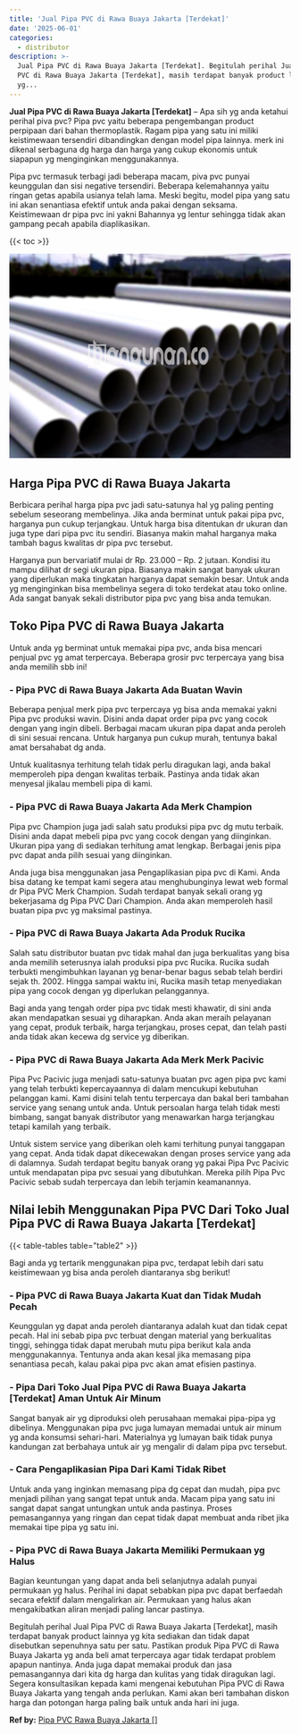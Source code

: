 ```yaml
---
title: 'Jual Pipa PVC di Rawa Buaya Jakarta [Terdekat]'
date: '2025-06-01'
categories:
  - distributor
description: >-
  Jual Pipa PVC di Rawa Buaya Jakarta [Terdekat]. Begitulah perihal Jual Pipa
  PVC di Rawa Buaya Jakarta [Terdekat], masih terdapat banyak product lainnya
  yg...
---
```


**Jual Pipa PVC di Rawa Buaya Jakarta \[Terdekat\]** – Apa sih yg anda ketahui perihal piva pvc? Pipa pvc yaitu beberapa pengembangan product perpipaan dari bahan thermoplastik. Ragam pipa yang satu ini miliki keistimewaan tersendiri dibandingkan dengan model pipa lainnya. merk ini dikenal serbaguna dg harga dan harga yang cukup ekonomis untuk siapapun yg menginginkan menggunakannya.

Pipa pvc termasuk terbagi jadi beberapa macam, piva pvc punyai keunggulan dan sisi negative tersendiri. Beberapa kelemahannya yaitu ringan getas apabila usianya telah lama. Meski begitu, model pipa yang satu ini akan senantiasa efektif untuk anda pakai dengan seksama. Keistimewaan dr pipa pvc ini yakni Bahannya yg lentur sehingga tidak akan gampang pecah apabila diaplikasikan.

{{< toc >}}

![Jual Pipa PVC di Rawa Buaya Jakarta [Terdekat]](/images/jaul-pipa-pvc-06.png)

## Harga Pipa PVC di Rawa Buaya Jakarta

Berbicara perihal harga pipa pvc jadi satu-satunya hal yg paling penting sebelum seseorang membelinya. Jika anda berminat untuk pakai pipa pvc, harganya pun cukup terjangkau. Untuk harga bisa ditentukan dr ukuran dan juga type dari pipa pvc itu sendiri. Biasanya makin mahal harganya maka tambah bagus kwalitas dr pipa pvc tersebut.

Harganya pun bervariatif mulai dr Rp. 23.000 – Rp. 2 jutaan. Kondisi itu mampu dilihat dr segi ukuran pipa. Biasanya makin sangat banyak ukuran yang diperlukan maka tingkatan harganya dapat semakin besar. Untuk anda yg menginginkan bisa membelinya segera di toko terdekat atau toko online. Ada sangat banyak sekali distributor pipa pvc yang bisa anda temukan.

## Toko Pipa PVC di Rawa Buaya Jakarta

Untuk anda yg berminat untuk memakai pipa pvc, anda bisa mencari penjual pvc yg amat terpercaya. Beberapa grosir pvc terpercaya yang bisa anda memilih sbb ini!

### \- Pipa PVC di Rawa Buaya Jakarta Ada Buatan Wavin

Beberapa penjual merk pipa pvc terpercaya yg bisa anda memakai yakni Pipa pvc produksi wavin. Disini anda dapat order pipa pvc yang cocok dengan yang ingin dibeli. Berbagai macam ukuran pipa dapat anda peroleh di sini sesuai rencana. Untuk harganya pun cukup murah, tentunya bakal amat bersahabat dg anda.

Untuk kualitasnya terhitung telah tidak perlu diragukan lagi, anda bakal memperoleh pipa dengan kwalitas terbaik. Pastinya anda tidak akan menyesal jikalau membeli pipa di kami.

### \- Pipa PVC di Rawa Buaya Jakarta Ada Merk Champion

Pipa pvc Champion juga jadi salah satu produksi pipa pvc dg mutu terbaik. Disini anda dapat mebeli pipa pvc yang cocok dengan yang diinginkan. Ukuran pipa yang di sediakan terhitung amat lengkap. Berbagai jenis pipa pvc dapat anda pilih sesuai yang diinginkan.

Anda juga bisa menggunakan jasa Pengaplikasian pipa pvc di Kami. Anda bisa datang ke tempat kami segera atau menghubunginya lewat web formal dr Pipa PVC Merk Champion. Sudah terdapat banyak sekali orang yg bekerjasama dg Pipa PVC Dari Champion. Anda akan memperoleh hasil buatan pipa pvc yg maksimal pastinya.

### \- Pipa PVC di Rawa Buaya Jakarta Ada Produk Rucika

Salah satu distributor buatan pvc tidak mahal dan juga berkualitas yang bisa anda memilih seterusnya ialah produksi pipa pvc Rucika. Rucika sudah terbukti mengimbuhkan layanan yg benar-benar bagus sebab telah berdiri sejak th. 2002. Hingga sampai waktu ini, Rucika masih tetap menyediakan pipa yang cocok dengan yg diperlukan pelanggannya.

Bagi anda yang tengah order pipa pvc tidak mesti khawatir, di sini anda akan mendapatkan sesuai yg diharapkan. Anda akan meraih pelayanan yang cepat, produk terbaik, harga terjangkau, proses cepat, dan telah pasti anda tidak akan kecewa dg service yg diberikan.

### \- Pipa PVC di Rawa Buaya Jakarta Ada Merk Merk Pacivic

Pipa Pvc Pacivic juga menjadi satu-satunya buatan pvc agen pipa pvc kami yang telah terbukti kepercayaannya di dalam mencukupi kebutuhan pelanggan kami. Kami disini telah tentu terpercaya dan bakal beri tambahan service yang senang untuk anda. Untuk persoalan harga telah tidak mesti bimbang, sangat banyak distributor yang menawarkan harga terjangkau tetapi kamilah yang terbaik.

Untuk sistem service yang diberikan oleh kami terhitung punyai tanggapan yang cepat. Anda tidak dapat dikecewakan dengan proses service yang ada di dalamnya. Sudah terdapat begitu banyak orang yg pakai Pipa Pvc Pacivic untuk mendapatan pipa pvc sesuai yang dibutuhkan. Mereka pilih Pipa Pvc Pacivic sebab sudah terpercaya dan lebih terjamin keamanannya.

## Nilai lebih Menggunakan Pipa PVC Dari Toko Jual Pipa PVC di Rawa Buaya Jakarta \[Terdekat\]

{{< table-tables table="table2" >}}

Bagi anda yg tertarik menggunakan pipa pvc, terdapat lebih dari satu keistimewaan yg bisa anda peroleh diantaranya sbg berikut!

### \- Pipa PVC di Rawa Buaya Jakarta Kuat dan Tidak Mudah Pecah

Keunggulan yg dapat anda peroleh diantaranya adalah kuat dan tidak cepat pecah. Hal ini sebab pipa pvc terbuat dengan material yang berkualitas tinggi, sehingga tidak dapat merubah mutu pipa berikut kala anda menggunakannya. Tentunya anda akan kesal jika memasang pipa senantiasa pecah, kalau pakai pipa pvc akan amat efisien pastinya.

### \- Pipa Dari Toko Jual Pipa PVC di Rawa Buaya Jakarta \[Terdekat\] Aman Untuk Air Minum

Sangat banyak air yg diproduksi oleh perusahaan memakai pipa-pipa yg dibelinya. Menggunakan pipa pvc juga lumayan memadai untuk air minum yg anda konsumsi sehari-hari. Materialnya yg lumayan baik tidak punya kandungan zat berbahaya untuk air yg mengalir di dalam pipa pvc tersebut.

### \- Cara Pengaplikasian Pipa Dari Kami Tidak Ribet

Untuk anda yang inginkan memasang pipa dg cepat dan mudah, pipa pvc menjadi pilihan yang sangat tepat untuk anda. Macam pipa yang satu ini sangat dapat sangat untungkan untuk anda pastinya. Proses pemasangannya yang ringan dan cepat tidak dapat membuat anda ribet jika memakai tipe pipa yg satu ini.

### \- Pipa PVC di Rawa Buaya Jakarta Memiliki Permukaan yg Halus

Bagian keuntungan yang dapat anda beli selanjutnya adalah punyai permukaan yg halus. Perihal ini dapat sebabkan pipa pvc dapat berfaedah secara efektif dalam mengalirkan air. Permukaan yang halus akan mengakibatkan aliran menjadi paling lancar pastinya.

Begitulah perihal Jual Pipa PVC di Rawa Buaya Jakarta \[Terdekat\], masih terdapat banyak product lainnya yg kita sediakan dan tidak dapat disebutkan sepenuhnya satu per satu. Pastikan produk Pipa PVC di Rawa Buaya Jakarta yg anda beli amat terpercaya agar tidak terdapat problem apapun nantinya. Anda juga dapat memakai produk dan jasa pemasangannya dari kita dg harga dan kulitas yang tidak diragukan lagi. Segera konsultasikan kepada kami mengenai kebutuhan Pipa PVC di Rawa Buaya Jakarta yang tengah anda perlukan. Kami akan beri tambahan diskon harga dan potongan harga paling baik untuk anda hari ini juga.

**Ref by:** [Pipa PVC Rawa Buaya Jakarta []](https://id.wikipedia.org/wiki/Pipa)
